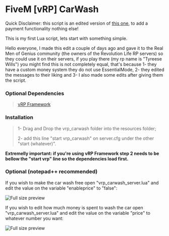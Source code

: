# FiveM [vRP] CarWash

Quick Disclaimer: this script is an edited version of [this one](https://forum.fivem.net/t/release-carwash-updated/9615), to add a payment functionality nothing else!

This is my first Lua script, lets start with something simple.

Hello everyone, I made this edit a couple of days ago and gave it to the Real Men of Genius community (the owners of the Revolution Life RP servers) so they could use it on their servers, if you play there (my rp name is "Tyreese Wills") you might find this is not completely equal, that's because 1- they have a custom money system they do not use EssentialMode, 2- they edited the messages to their liking and 3- I also made some edits after giving them the script.

### Optional Dependencies

>[vRP Framework](https://forum.fivem.net/t/release-vrp-framework/22894)

### Installation

>1- Drag and Drop the vrp_carwash folder into the resources folder;
>
>2- add this line "start vrp_carwash" on server.cfg under the other "start (whatever)".

**Extremelly important: if you're using vRP Framework step 2 needs to be bellow the "start vrp" line so the dependencies load first.**

### Optional (notepad++ recommended)

If you wish to make the car wash free open "vrp_carwash_server.lua" and edit the value on the variable "enableprice" to "false":

![Full size preview](http://image.prntscr.com/image/dd5dda7bfd3e4eca85f1674f20f67128.png)

If you wish to edit how much money is spent to wash the car open "vrp_carwash_server.lua" and edit the value on the variable "price" to whatever number you want:

![Full size preview](http://image.prntscr.com/image/ad28c233917a432e901c828ecfde6b10.png)
